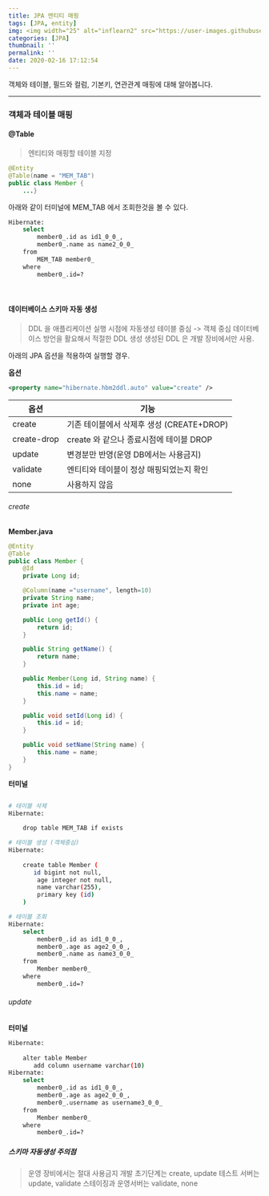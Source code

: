 ```yaml
---
title: JPA 엔티티 매핑
tags: [JPA, entity]
img: <img width="25" alt="inflearn2" src="https://user-images.githubusercontent.com/28856435/74893276-55244f00-53cf-11ea-8a6d-90ac0c4eb72a.png">
categories: [JPA]
thumbnail: ''
permalink: ''
date: 2020-02-16 17:12:54
---
```


객체와 테이블, 필드와 컬럼, 기본키, 연관관계 매핑에 대해 알아봅니다.
<!-- excerpt -->

<!-- toc -->

---

### 객체과 테이블 매핑

#### @Table
>엔티티와 매핑할 테이블 지정

```java
@Entity
@Table(name = "MEM_TAB")
public class Member {
    ...}
```
아래와 같이 터미널에 MEM_TAB 에서 조회한것을 볼 수 있다.

```bash
Hibernate: 
    select
        member0_.id as id1_0_0_,
        member0_.name as name2_0_0_ 
    from
        MEM_TAB member0_ 
    where
        member0_.id=?
```
<br/>

#### 데이터베이스 스키마 자동 생성

> DDL 을 애플리케이션 실행 시점에 자동생성
테이블 중심 -> 객체 중심
데이터베이스 방언을 활요해서 적절한 DDL 생성
생성된 DDL 은 개발 장비에서만 사용.

아래의 JPA 옵션을 적용하여 실행할 경우.

__옵션__

```xml
<property name="hibernate.hbm2ddl.auto" value="create" />
```
|옵션|기능|
|----|---|
|create|기존 테이블에서 삭제후 생성 (CREATE+DROP)|
|create-drop|create 와 같으나 종료시점에 테이블 DROP|
|update|변경분만 반영(운영 DB에서는 사용금지)|
|validate|엔티티와 테이블이 정상 매핑되었는지 확인|
|none|사용하지 않음|

###### create

__Member.java__
```java
@Entity
@Table
public class Member {
    @Id
    private Long id;

    @Column(name ="username", length=10)
    private String name;
    private int age;

    public Long getId() {
        return id;
    }

    public String getName() {
        return name;
    }

    public Member(Long id, String name) {
        this.id = id;
        this.name = name;
    }

    public void setId(Long id) {
        this.id = id;
    }

    public void setName(String name) {
        this.name = name;
    }
}
```

__터미널__
```bash

# 테이블 삭제
Hibernate: 
    
    drop table MEM_TAB if exists

# 테이블 생성 (객체중심)
Hibernate: 
    
    create table Member (
       id bigint not null,
        age integer not null,
        name varchar(255),
        primary key (id)
    )   

# 테이블 조회
Hibernate: 
    select
        member0_.id as id1_0_0_,
        member0_.age as age2_0_0_,
        member0_.name as name3_0_0_ 
    from
        Member member0_ 
    where
        member0_.id=?

```

###### update

__터미널__
```bash
Hibernate: 
    
    alter table Member 
       add column username varchar(10)
Hibernate: 
    select
        member0_.id as id1_0_0_,
        member0_.age as age2_0_0_,
        member0_.username as username3_0_0_ 
    from
        Member member0_ 
    where
        member0_.id=?
```


##### 스키마 자동생성 주의점

> 운영 장비에서는 절대 사용금지
개발 초기단계는 create, update
테스트 서버는 update, validate
스테이징과 운영서버는 validate, none



